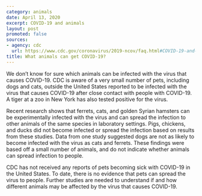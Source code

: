 ```yaml
---
category: animals
date: April 13, 2020
excerpt: COVID-19 and animals
layout: post
promoted: false
sources:
- agency: cdc
  url: https://www.cdc.gov/coronavirus/2019-ncov/faq.html#COVID-19-and-Animals
title: What animals can get COVID-19?
---
```


We don’t know for sure which animals can be infected with the virus that causes COVID-19. CDC is aware of a very small number of pets, including dogs and cats, outside the United States reported to be infected with the virus that causes COVID-19 after close contact with people with COVID-19. A tiger at a zoo in New York has also tested positive for the virus.

Recent research shows that ferrets, cats, and golden Syrian hamsters can be experimentally infected with the virus and can spread the infection to other animals of the same species in laboratory settings. Pigs, chickens, and ducks did not become infected or spread the infection based on results from these studies. Data from one study suggested dogs are not as likely to become infected with the virus as cats and ferrets. These findings were based off a small number of animals, and do not indicate whether animals can spread infection to people.

CDC has not received any reports of pets becoming sick with COVID-19 in the United States. To date, there is no evidence that pets can spread the virus to people. Further studies are needed to understand if and how different animals may be affected by the virus that causes COVID-19.